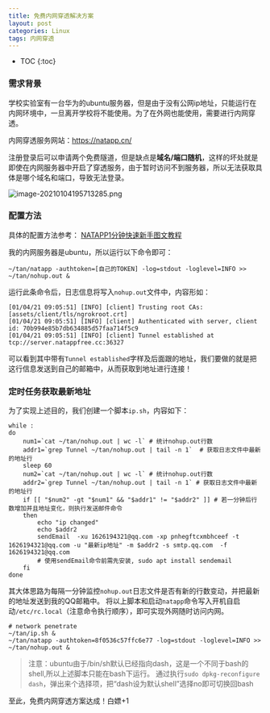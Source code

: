 ```yaml
---
title: 免费内网穿透解决方案
layout: post
categories: Linux
tags: 内网穿透
---
```

* TOC
{:toc}


### 需求背景

学校实验室有一台华为的ubuntu服务器，但是由于没有公网ip地址，只能运行在内网环境中，一旦离开学校将不能使用。为了在外网也能使用，需要进行内网穿透。

内网穿透服务网站：https://natapp.cn/ 

<!-- more --> 
注册登录后可以申请两个免费隧道，但是缺点是**域名/端口随机**，这样的坏处就是即使在内网服务器中开启了穿透服务，由于暂时访问不到服务器，所以无法获取具体是哪个域名和端口，导致无法登录。

![image-20210104195713285.png](http://ww1.sinaimg.cn/large/007Ns0Fagy1gmbxit0krkj30un0b7grq.jpg)

### 配置方法

具体的配置方法参考：
[NATAPP1分钟快速新手图文教程](https://natapp.cn/article/natapp_newbie)

我的内网服务器是ubuntu，所以运行以下命令即可：

```
~/tan/natapp -authtoken=[自己的TOKEN] -log=stdout -loglevel=INFO >> ~/tan/nohup.out &
```

运行此条命令后，日志信息将写入`nohup.out`文件中，内容形如：

```
[01/04/21 09:05:51] [INFO] [client] Trusting root CAs: [assets/client/tls/ngrokroot.crt]
[01/04/21 09:05:51] [INFO] [client] Authenticated with server, client id: 70b994e85b7db634885d57faa714f5c9
[01/04/21 09:05:51] [INFO] [client] Tunnel established at tcp://server.natappfree.cc:36327
```

可以看到其中带有`Tunnel established`字样及后面跟的地址，我们要做的就是把这行信息发送到自己的邮箱中，从而获取到地址进行连接！



### 定时任务获取最新地址

为了实现上述目的，我们创建一个脚本`ip.sh`，内容如下：

```
while :
do
    num1=`cat ~/tan/nohup.out | wc -l` # 统计nohup.out行数
    addr1=`grep Tunnel ~/tan/nohup.out | tail -n 1`  # 获取日志文件中最新的地址行 
    sleep 60
    num2=`cat ~/tan/nohup.out | wc -l` # 统计nohup.out行数
    addr2=`grep Tunnel ~/tan/nohup.out | tail -n 1` # 获取日志文件中最新的地址行
    if [[ "$num2" -gt "$num1" && "$addr1" != "$addr2" ]] # 若一分钟后行数增加并且地址变化，则执行发送邮件命令
    then
        echo "ip changed"
        echo $addr2
        sendEmail  -xu 1626194321@qq.com -xp pnhegftcxmbhceef -t 1626194321@qq.com -u "最新ip地址" -m $addr2 -s smtp.qq.com  -f 1626194321@qq.com
        # 使用sendEmail命令前需先安装, sudo apt install sendemail
    fi
done

```

其大体思路为每隔一分钟监控`nohup.out`日志文件是否有新的行数变动，并把最新的地址发送到我的QQ邮箱中。
将以上脚本和启动`natapp`命令写入开机自启动`/etc/rc.local`（注意命令执行顺序），即可实现外网随时访问内网。
```
# network penetrate
~/tan/ip.sh &
~/tan/natapp -authtoken=8f0536c57ffc6e77 -log=stdout -loglevel=INFO >> ~/tan/nohup.out &
```
> 注意：ubuntu由于/bin/sh默认已经指向dash，这是一个不同于bash的shell,所以上述脚本只能在bash下运行。
通过执行`sudo dpkg-reconfigure dash`，弹出来个选择项，把“dash设为默认shell”选择no即可切换回bash


至此，免费内网穿透方案达成！白嫖+1
